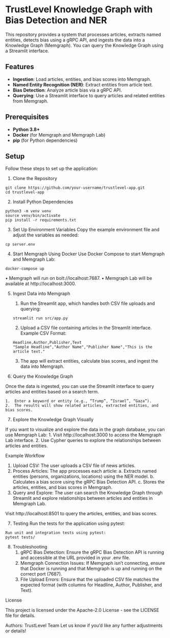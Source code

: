 # TrustLevel Knowledge Graph with Bias Detection and NER

This repository provides a system that processes articles, extracts named entities, detects bias using a gRPC API, and ingests the data into a Knowledge Graph (Memgraph). You can query the Knowledge Graph using a Streamlit interface.

## Features
- **Ingestion**: Load articles, entities, and bias scores into Memgraph.
- **Named Entity Recognition (NER)**: Extract entities from article text.
- **Bias Detection**: Analyze article bias via a gRPC API.
- **Querying**: Use a Streamlit interface to query articles and related entities from Memgraph.

## Prerequisites
- **Python 3.8+**
- **Docker** (for Memgraph and Memgraph Lab)
- **pip** (for Python dependencies)

## Setup

Follow these steps to set up the application:


1. Clone the Repository
```
git clone https://github.com/your-username/trustlevel-app.git
cd trustlevel-app
```

2. Install Python Dependencies
```
python3 -m venv venv
source venv/bin/activate
pip install -r requirements.txt
```

3. Set Up Environment Variables
Copy the example environment file and adjust the variables as needed:
```
cp server.env
```

4. Start Memgraph Using Docker
Use Docker Compose to start Memgraph and Memgraph Lab:
```
docker-compose up
```
•	Memgraph will run on bolt://localhost:7687.
•	Memgraph Lab will be available at http://localhost:3000.
 
5. Ingest Data into Memgraph

     1. Run the Streamlit app, which handles both CSV file uploads and querying:
      ```
      streamlit run src/app.py
      ```
     2. Upload a CSV file containing articles in the Streamlit interface.
     Example CSV Format:
      ```
      Headline,Author,Publisher,Text
      "Sample Headline","Author Name","Publisher Name","This is the article text."
      ```
      3. The app will extract entities, calculate bias scores, and ingest the data into Memgraph.


6. Query the Knowledge Graph

Once the data is ingested, you can use the Streamlit interface to query articles and entities based on a search term.

	1.	Enter a keyword or entity (e.g., “Trump”, “Israel”, “Gaza”).
	2.	The results will show related articles, extracted entities, and bias scores.

7. Explore the Knowledge Graph Visually

If you want to visualize and explore the data in the graph database, you can use Memgraph Lab:
	1. Visit http://localhost:3000 to access the Memgraph Lab interface.
	2. Use Cypher queries to explore the relationships between articles and entities.

Example Workflow

1. Upload CSV: The user uploads a CSV file of news articles.
2. Process Articles: The app processes each article:
	a. Extracts named entities (persons, organizations, locations) using the NER model.
	b. Calculates a bias score using the gRPC Bias Detection API.
	c. Stores the articles, entities, and bias scores in Memgraph.
3. Query and Explore: The user can search the Knowledge Graph through Streamlit and explore relationships between articles and entities in Memgraph Lab.

Visit http://localhost:8501 to query the articles, entities, and bias scores.


7. Testing
Run the tests for the application using pytest:
```
Run unit and integration tests using pytest:
pytest tests/
```

8. Troubleshooting
	1. gRPC Bias Detection: Ensure the gRPC Bias Detection API is running and accessible at the URL provided in your .env file.
	2.  Memgraph Connection Issues: If Memgraph isn’t connecting, ensure that Docker is running and that Memgraph is up and running on the correct port (7687).
	3. File Upload Errors: Ensure that the uploaded CSV file matches the expected format (with columns for Headline, Author, Publisher, and Text).

License

This project is licensed under the Apache-2.0 License - see the LICENSE file for details.

Authors: TrustLevel Team
Let us know if you’d like any further adjustments or details!
